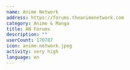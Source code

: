 ```yaml
---
name: Anime Network
address: https://forums.theanimenetwork.com
category: Anime & Manga
title: AN Forums
description: ""
userCount: 170787
icon: anime-network.jpeg
activity: very high
language: en
---
```

